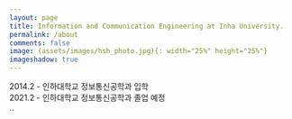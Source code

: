 ```yaml
---
layout: page
title: Information and Communication Engineering at Inha University.
permalink: /about
comments: false
image: (assets/images/hsh_photo.jpg){: width="25%" height="25%"}
imageshadow: true
---
```


2014.2 - 인하대학교 정보통신공학과 입학<br/>
2021.2 - 인하대학교 정보통신공학과 졸업 예정<br/>
..


